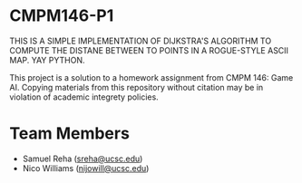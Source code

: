 # CMPM146-P1
THIS IS A SIMPLE IMPLEMENTATION OF DIJKSTRA'S ALGORITHM TO COMPUTE THE DISTANE BETWEEN TO POINTS IN A ROGUE-STYLE ASCII MAP. YAY PYTHON.

This project is a solution to a homework assignment from CMPM 146: Game AI. Copying materials from this repository without citation may be in violation of academic integrety policies.

# Team Members
* Samuel Reha (sreha@ucsc.edu)
* Nico Williams (nijowill@ucsc.edu)

